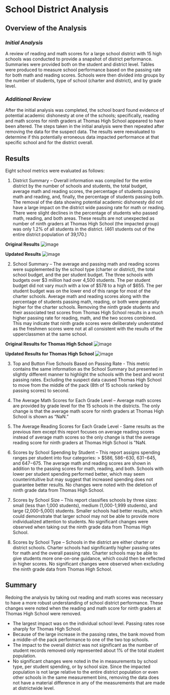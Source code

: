 # School District Analysis
## Overview of the Analysis
### _Initial Analysis_
A review of reading and math scores for a large school district with 15 high schools was conducted to provide a snapshot of district performance. Summaries were provided both on the student and district level.  Tables were produced to measure school performance based on the passing rate for both math and reading scores.  Schools were then divided into groups by the number of students, type of school (charter and district), and by grade level.
### _Additional Review_
After the initial analysis was completed, the school board found evidence of potential academic dishonesty at one of the schools; specifically, reading and math scores for ninth graders at Thomas High School appeared to have been altered. The steps taken in the initial analysis were then repeated after removing the data for the suspect data.  The results were reevaluated to determine if this potentially erroneous data impacted performance at that specific school and for the district overall.
## Results
Eight school metrics were evaluated as follows:
1. District Summary – Overall information was compiled for the entire district by the number of schools and students, the total budget, average math and reading scores, the percentage of students passing math and reading, and, finally, the percentage of students passing both.  The removal of the data showing potential academic dishonesty did not have a large impact on the district wide passing rate for math or reading.  There were slight declines in the percentage of students who passed math, reading, and both areas.  These results are not unexpected as number of ninth graders at Thomas High School (the impacted group) was only 1.2% of all students in the district. (461 students out of the entire district population of 39,170.)

**Original Results**
![image](https://user-images.githubusercontent.com/106293233/177030106-5710b422-cc50-411b-90c3-58fede53c79e.png)

**Updated Results**
![image](https://user-images.githubusercontent.com/106293233/177030269-70cdf637-dc1d-470f-8868-695dfc36df44.png)

2. School Summary – The average and passing math and reading scores were supplemented by the school type (charter or district), the total school budget, and the per student budget.  The three schools with budgets over $3 million had over 4,500 students.  The per student budget did not vary much with a low of $578 to a high of $655.  The per student budget was on the lower end of this range for most of the charter schools.  Average math and reading scores along with the percentage of students passing math, reading, or both were generally higher for the charter schools.  Removing the ninth grade students and their associated test scores from Thomas High School results in a much higher passing rate for reading, math, and the two scores combined.  This may indicate that ninth grade scores were deliberately understated as the freshmen scores were not at all consistent with the results of the upperclassmen at the same school.

**Original Results for Thomas High School**
![image](https://user-images.githubusercontent.com/106293233/177031504-1cfc2b61-76e6-4a71-82a8-d16b6bc9deb9.png)

**Updated Results for Thomas High School**
![image](https://user-images.githubusercontent.com/106293233/177031528-ba69bcf3-2ada-47b7-a870-d525df811b3a.png)

3. Top and Button Five Schools Based on Passing Rate - This metric contains the same information as the School Summary but presented in slightly different manner to highlight the schools with the best and worst passing rates.  Excluding the suspect data caused Thomas High School to move from the middle of the pack (8th of 15 schools ranked by passing scores) to second.

4. The Average Math Scores for Each Grade Level – Average math scores are provided by grade level for the 15 schools in the districts.  The only change is that the average math score for ninth graders at Thomas High School is shown as “NaN.”

5. The Average Reading Scores for Each Grade Level - Same results as the previous item except this report focuses on average reading scores instead of average math scores so the only change is that the average reading score for ninth graders at Thomas High School is "NaN.

6. Scores by School Spending by Student – This report assigns spending ranges per student into four categories: > $586, $586-$630, $631-$645, and $647-$675.  The average math and reading scores are shown in addition to the passing scores for math, reading, and both.  Schools with lower per student spending performed better, which may seem counterintuitive but may suggest that increased spending does not guarantee better results.  No changes were noted with the deletion of ninth grade data from Thomas High School.  

7. Scores by School Size – This report classifies schools by three sizes: small (less than 1,000 students), medium (1,000-1,999 students), and large (2,000-5,000) students.  Smaller schools had better results, which could demonstrate that larger school may not be able to provide more individualized attention to students.  No significant changes were observed when taking out the ninth grade data from Thomas High School.

8. Scores by School Type – Schools in the district are either charter or district schools.  Charter schools had significantly higher passing rates for math and the overall passing rate.  Charter schools may be able to give students more one-on-one guidance, which could then be reflected in higher scores.  No significant changes were observed when excluding the ninth grade data from Thomas High School.

## Summary
Redoing the analysis by taking out reading and math scores was necessary to have a more robust understanding of school district performance.  These changes were noted when the reading and math score for ninth graders at Thomas High School were removed.
- The largest impact was on the individual school level.  Passing rates rose sharply for Thomas High School.
- Because of the large increase in the passing rates, the bank moved from a middle-of-the pack performance to one of the two top schools.
- The impact to the overall district was not significant as the number of student records removed only represented about 1% of the total student population.
- No significant changes were noted in the in measurements by school type, per student spending, or by school size.  Since the impacted population is not large relative to the entire district population or even other schools in the same measurement bins, removing the data does not have a material difference in any of the measurements that are made at districtwide level.


